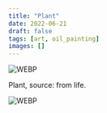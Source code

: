 ```yaml
---
title: "Plant"
date: 2022-06-21
draft: false
tags: [art, oil_painting]
images: []
---
```


![WEBP](plant.webp "Plant")

Plant, source: from life.

![WEBP](desk.webp "At the evening class")
